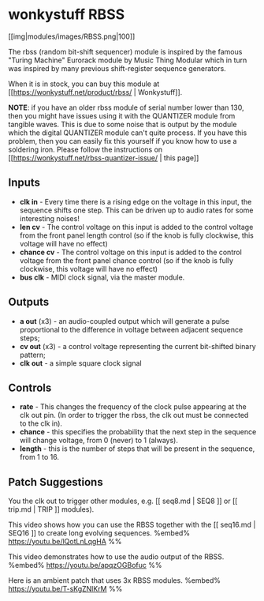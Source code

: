 # wonkystuff RBSS
[[img|modules/images/RBSS.png|100]]

The rbss (random bit-shift sequencer) module is inspired by the famous "Turing Machine" Eurorack module by Music Thing Modular which in turn was inspired by many previous shift-register sequence generators.

When it is in stock, you can buy this module at [[https://wonkystuff.net/product/rbss/ | Wonkystuff]].

**NOTE**: if you have an older rbss module of serial number lower than 130, then you might have issues using it with the QUANTIZER module from tangible waves. This is due to some noise that is output by the module which the digital QUANTIZER module can't quite process. If you have this problem, then you can easily fix this yourself if you know how to use a soldering iron. Please follow the instructions on [[https://wonkystuff.net/rbss-quantizer-issue/ | this page]]

## Inputs

* **clk in** - Every time there is a rising edge on the voltage in this input, the sequence shifts one step. This can be driven up to audio rates for some interesting noises! 
* **len cv** - The control voltage on this input is added to the control voltage from the front panel length control (so if the knob is fully clockwise, this voltage will have no effect)
* **chance cv** - The control voltage on this input is added to the control voltage from the front panel chance control (so if the knob is fully clockwise, this voltage will have no effect)
* **bus clk** - MIDI clock signal, via the master module.

## Outputs

* **a out** (x3) - an audio-coupled output which will generate a pulse proportional to the difference in voltage between adjacent sequence steps;
* **cv out** (x3) - a control voltage representing the current bit-shifted binary pattern;
* **clk out** - a simple square clock signal

## Controls

* **rate** - This changes the frequency of the clock pulse appearing at the clk out pin. (In order to trigger the rbss, the clk out must be connected to the clk in).
* **chance** - this specifies the probability that the next step in the sequence will change voltage, from 0 (never) to 1 (always).
* **length** - this is the number of steps that will be present in the sequence, from 1 to 16.

## Patch Suggestions

You the clk out to trigger other modules, e.g. [[ seq8.md | SEQ8 ]] or [[ trip.md | TRIP ]] modules). 

This video shows how you can use the RBSS together with the [[ seq16.md | SEQ16 ]] to create long evolving sequences.
%embed% https://youtu.be/lQotLnLqgHA %%

This video demonstrates how to use the audio output of the RBSS.
%embed% https://youtu.be/apqzOGBofuc %%

Here is an ambient patch that uses 3x RBSS modules.
%embed% https://youtu.be/T-sKgZNlKrM %%
